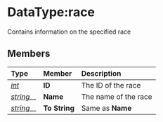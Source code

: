 # DataType:race

Contains information on the specified race

## Members

| **Type** | **Member** | **Description** |
| :--- | :--- | :--- |
| [_int_](datatype-int.md) | **ID** | The ID of the race |
| [_string_](datatype-string.md)\_\_ | **Name** | The name of the race |
| [_string_](datatype-string.md)\_\_ | **To String** | Same as **Name** |

